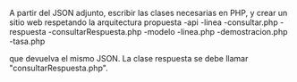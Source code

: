 A partir del JSON adjunto, escribir las clases necesarias en PHP, y crear un sitio web respetando la arquitectura propuesta 
-api
       -linea
                -consultar.php
                -respuesta
                                 -consultarRespuesta.php
-modelo
              -linea.php
              -demostracion.php
              -tasa.php

que devuelva el mismo JSON. La clase respuesta se debe llamar "consultarRespuesta.php".
